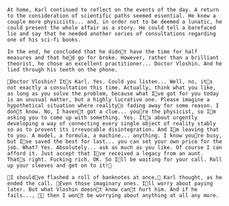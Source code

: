 	At home, Karl continued to reflect on the events of the day. A return to the consideration of scientific paths seemed essential. He knew a couple more physicists... and, in order not to be deemed a lunatic, he could present the whole affair as a story. He could tell a barefaced lie and say that he needed another series of consultations regarding one of his sci-fi books.

	In the end, he concluded that he didnt have the time for half measures and that hed go for broke. However, rather than a brilliant theorist, he chose an excellent practitioner... Doctor Vloshin. And he lied through his teeth on the phone.

	Doctor Vloshin? Its Karl. Yes. Could you listen... Well, no, its not exactly a consultation this time. Actually, think what you like, as long as you solve the problem, because what Ive got for you today is an unusual matter, but a highly lucrative one. Please imagine a hypothetical situation where realitys fading away for some reason. I dont know. No, I havent got a clue... youre the physicist, so Im asking you to come up with something. Yes. Its about urgently developing a way of connecting every single object of reality stably so as to prevent its irrevocable disintegration. And Im leaving that to you. A model, a formula, a machine... anything. I know youre busy, but Ive saved the best for last... you can set your own price for the job. What? Yes. Absolutely... ask as much as you like. Of course I can afford it. Just accept that Ive received a legacy from an aunt. Thats right. Fucking rich. OK. So Ill be waiting for your call. Roll up your sleeves and get on to it!

	I shouldve flashed a roll of banknotes at once, Karl thought, as he ended the call. Even those imaginary ones. Ill worry about paying later. But what Vloshin doesnt know cant hurt him. And if he fails...,  then I wont be worrying about anything at all any more. 